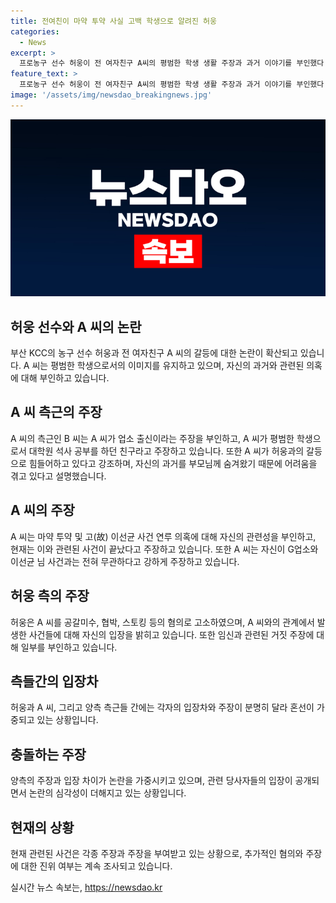 ```yaml
---
title: 전여친이 마약 투약 사실 고백 학생으로 알려진 허웅
categories:
  - News
excerpt: >
  프로농구 선수 허웅이 전 여자친구 A씨의 평범한 학생 생활 주장과 과거 이야기를 부인했다. A씨는 업소 출신이 아니라고 주장하며 경찰 조사와 관련 없는 것으로 말했다. 그러나 허웅은 A씨를 공갈미수, 협박, 스토킹 등 혐의로 고소하고, 첫 번째 임신중절에 대해선 A씨가 자발적으로 수락하지 않았다고 주장했다. A씨는 허웅의 강요로 인한 것이라 주장하며 재차 임신으로 인해 정신건강 치료를 받았다고 말했다. 허웅 측은 A씨가 돈을 요구했다고 주장하며 맞서고 있다.
feature_text: >
  프로농구 선수 허웅이 전 여자친구 A씨의 평범한 학생 생활 주장과 과거 이야기를 부인했다. A씨는 업소 출신이 아니라고 주장하며 경찰 조사와 관련 없는 것으로 말했다. 그러나 허웅은 A씨를 공갈미수, 협박, 스토킹 등 혐의로 고소하고, 첫 번째 임신중절에 대해선 A씨가 자발적으로 수락하지 않았다고 주장했다. A씨는 허웅의 강요로 인한 것이라 주장하며 재차 임신으로 인해 정신건강 치료를 받았다고 말했다. 허웅 측은 A씨가 돈을 요구했다고 주장하며 맞서고 있다.
image: '/assets/img/newsdao_breakingnews.jpg'
---
```


<p><img src="/assets/img/newsdao_breakingnews.jpg" alt="implanttips 속보" /></p>

<h2 data-ke-size="size26">허웅 선수와 A 씨의 논란</h2>

<p data-ke-size="size16">부산 KCC의 농구 선수 허웅과 전 여자친구 A 씨의 갈등에 대한 논란이 확산되고 있습니다. A 씨는 평범한 학생으로서의 이미지를 유지하고 있으며, 자신의 과거와 관련된 의혹에 대해 부인하고 있습니다.</p>

<h2 data-ke-size="size26">A 씨 측근의 주장</h2>

<p data-ke-size="size16">A 씨의 측근인 B 씨는 A 씨가 업소 출신이라는 주장을 부인하고, A 씨가 평범한 학생으로서 대학원 석사 공부를 하던 친구라고 주장하고 있습니다. 또한 A 씨가 허웅과의 갈등으로 힘들어하고 있다고 강조하며, 자신의 과거를 부모님께 숨겨왔기 때문에 어려움을 겪고 있다고 설명했습니다.</p>

<h2 data-ke-size="size26">A 씨의 주장</h2>

<p data-ke-size="size16">A 씨는 마약 투약 및 고(故) 이선균 사건 연루 의혹에 대해 자신의 관련성을 부인하고, 현재는 이와 관련된 사건이 끝났다고 주장하고 있습니다. 또한 A 씨는 자신이 G업소와 이선균 님 사건과는 전혀 무관하다고 강하게 주장하고 있습니다.</p>

<h2 data-ke-size="size26">허웅 측의 주장</h2>

<p data-ke-size="size16">허웅은 A 씨를 공갈미수, 협박, 스토킹 등의 혐의로 고소하였으며, A 씨와의 관계에서 발생한 사건들에 대해 자신의 입장을 밝히고 있습니다. 또한 임신과 관련된 거짓 주장에 대해 일부를 부인하고 있습니다.</p>

<h2 data-ke-size="size26">측들간의 입장차</h2>

<p data-ke-size="size16">허웅과 A 씨, 그리고 양측 측근들 간에는 각자의 입장차와 주장이 분명히 달라 혼선이 가중되고 있는 상황입니다.</p>

<h2 data-ke-size="size26">충돌하는 주장</h2>

<p data-ke-size="size16">양측의 주장과 입장 차이가 논란을 가중시키고 있으며, 관련 당사자들의 입장이 공개되면서 논란의 심각성이 더해지고 있는 상황입니다.</p>

<h2 data-ke-size="size26">현재의 상황</h2>

<p data-ke-size="size16">현재 관련된 사건은 각종 주장과 주장을 부여받고 있는 상황으로, 추가적인 혐의와 주장에 대한 진위 여부는 계속 조사되고 있습니다.</p>
실시간 뉴스 속보는, <a href="https://newsdao.kr" rel="dofollow">https://newsdao.kr</a>



